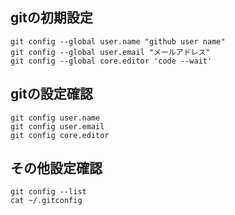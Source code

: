 ## gitの初期設定
    git config --global user.name "github user name"
    git config --global user.email "メールアドレス"
    git config --global core.editor 'code --wait'
    

    

## gitの設定確認
    git config user.name
    git config user.email
    git config core.editor
    

## その他設定確認
    git config --list
    cat ~/.gitconfig
    
